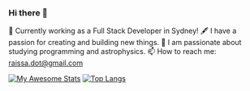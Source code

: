 ### Hi there 👋

🏫 Currently working as a Full Stack Developer in Sydney! 
🖋️ I have a passion for creating and building new things.
🔭 I am passionate about studying programming and astrophysics.
📫 How to reach me: raissa.dot@gmail.com

[![My Awesome Stats](https://awesome-github-stats.azurewebsites.net/user-stats/Raissa-Damasceno?cardType=octocat&theme=dracula&preferLogin=false)](https://git.io/awesome-stats-card)
[![Top Langs](https://github-readme-stats-git-masterrstaa-rickstaa.vercel.app/api/top-langs/?username=Raissa-Damasceno)](https://github.com/anuraghazra/github-readme-stats)


<!--
**Raissa-Damasceno/Raissa-Damasceno** is a ✨ _special_ ✨ repository because its `README.md` (this file) appears on your GitHub profile.

Here are some ideas to get you started:

- 🌱 I’m currently learning ...
- 👯 I’m looking to collaborate on ...
- 🤔 I’m looking for help with ...
- 💬 Ask me about ...
- 📫 How to reach me: ...
- 😄 Pronouns: ...
- ⚡ Fun fact: ...
-->
